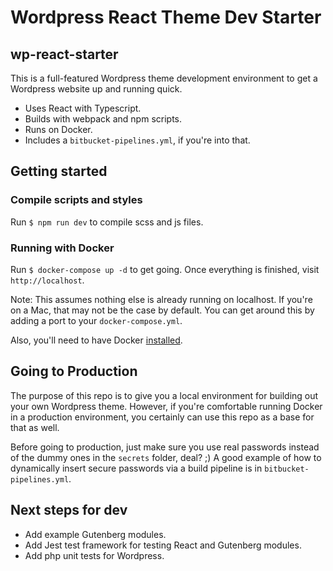 # Wordpress React Theme Dev Starter
## wp-react-starter
This is a full-featured Wordpress theme development environment to get a Wordpress website up and running quick. 

- Uses React with Typescript. 
- Builds with webpack and npm scripts.
- Runs on Docker.
- Includes a `bitbucket-pipelines.yml`, if you're into that.

## Getting started
### Compile scripts and styles
Run `$ npm run dev` to compile scss and js files.

### Running with Docker
Run `$ docker-compose up -d` to get going. Once everything is finished, visit `http://localhost`.

Note: This assumes nothing else is already running on localhost. If you're on a Mac, that may not be the case by default. You can get around this by adding a port to your `docker-compose.yml`.

Also, you'll need to have Docker [installed](https://docs.docker.com/install/).

## Going to Production
The purpose of this repo is to give you a local environment for building out your own Wordpress theme. However, if you're comfortable running Docker in a production environment, you certainly can use this repo as a base for that as well.

Before going to production, just make sure you use real passwords instead of the dummy ones in the `secrets` folder, deal? ;) A good example of how to dynamically insert secure passwords via a build pipeline is in `bitbucket-pipelines.yml`.

## Next steps for dev
- Add example Gutenberg modules.
- Add Jest test framework for testing React and Gutenberg modules.
- Add php unit tests for Wordpress.
